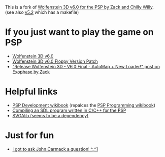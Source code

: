 This is a fork of [Wolfenstein 3D v6.0 for the PSP by Zack and Chilly Willy](http://www.brewology.com/downloads/download.php?id=9730&mcid=1). (see also [v5.2](http://www.brewology.com/downloads/download.php?id=9350&mcid=1) which has a makefile)

# If you just want to play the game on PSP
* [Wolfenstein 3D v6.0](http://www.brewology.com/downloads/download.php?id=9730&mcid=1)
* [Wolfenstein 3D v6.0 Floppy Version Patch](http://www.brewology.com/downloads/download.php?id=9729&mcid=1)
* ["Release Wolfenstein 3D - V6.0 Final - AutoMap + New Loader!" post on Exophase by Zack](https://forums.exophase.com/threads/release-wolfenstein-3d-v6-0-final-automap-new-loader.15980/)

# Helpful links
* [PSP Development wikibook](https://en.wikibooks.org/wiki/PSP_Development) (repalces the [PSP Programming wikibook](https://en.wikibooks.org/wiki/PSP_Programming))
* [Compiling an SDL program written in C/C++ for the PSP](http://www.benoitren.be/sdlpsp.html)
* [SVGAlib (seems to be a dependency)](http://svgalib.org/)

# Just for fun
* [I got to ask John Carmack a question! ^_^1](https://www.youtube.com/watch?v=lHLpKzUxjGk&t=4338s)
